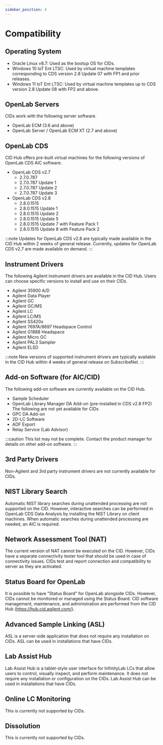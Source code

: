 ```yaml
---
sidebar_position: 4
---
```


# Compatibility

## Operating System
- Oracle Linux v8.7: Used as the bootup OS for CIDs.
- Windows 10 IoT Ent LTSC: Used by virtual machine templates corresponding to CDS version 2.8 Update 07 with FP1 and prior releases.
- Windows 11 IoT Ent LTSC: Used by virtual machine templates up to CDS version 2.8 Update 08 with FP2 and above.

## OpenLab Servers
CIDs work with the following server software.
- OpenLab ECM (3.6 and above)
- OpenLab Server / OpenLab ECM XT (2.7 and above)

## OpenLab CDS
CID Hub offers pre-built virtual machines for the following versions of
OpenLab CDS AIC software.
- OpenLab CDS v2.7
  - 2.7.0.787
  - 2.7.0.787 Update 1
  - 2.7.0.787 Update 2
  - 2.7.0.787 Update 3
- OpenLab CDS v2.8
  - 2.8.0.1515
  - 2.8.0.1515 Update 1
  - 2.8.0.1515 Update 2
  - 2.8.0.1515 Update 5
  - 2.8.0.1515 Update 7 with Feature Pack 1
  - 2.8.0.1515 Update 8 with Feature Pack 2

:::note
Updates for OpenLab CDS v2.8 are typically made available in the CID Hub within 2 weeks of general release. Currently, updates for OpenLab CDS v2.7 are made available on demand.
::: 

## Instrument Drivers
The following Agilent instrument drivers are available in the CID Hub. Users can choose specific versions to install and use on their CIDs.
- Agilent 35900 A/D
- Agilent Data Player
- Agilent GC
- Agilent GC/MS
- Agilent LC
- Agilent LC/MS
- Agilent SS420x
- Agilent 7697A/8697 Headspace Control
- Agilent G1888 Headspace
- Agilent Micro GC
- Agilent PAL3 Sampler
- Agilent ELSD

:::note
New versions of supported instrument drivers are typically available in the CID Hub within 4 weeks of general release on SubscribeNet.
:::

## Add-on Software (for AIC/CID)
The following add-on software are currently available on the CID Hub.
- Sample Scheduler
- OpenLab Library Manager DA Add-on (pre-installed in CDS v2.8 FP2)
The following are not yet available for CIDs
- GPC DA Add-on
- 2D-LC Software
- ADF Export
- Relay Service (Lab Advisor)

:::caution 
This list may not be complete. Contact the product manager for details on other add-on software.
:::

## 3rd Party Drivers
Non-Agilent and 3rd party instrument drivers are not currently available for CIDs.

## NIST Library Search
Automatic NIST library searches during unattended processing are not supported on the CID. However, interactive searches can be performed in OpenLab CDS Data Analysis by installing the NIST Library on client machines. When automatic searches during unattended processing are needed, an AIC is required.

## Network Assessment Tool (NAT)
The current version of NAT cannot be executed on the CID. However, CIDs have a separate connectivity tester tool that should be used in case of connectivity issues. CIDs test and report connection and compatibility to server as they are activated.

## Status Board for OpenLab
It is possible to have "Status Board" for OpenLab alongside CIDs. However, CIDs cannot be monitored or managed using the Status Board. CID software management, maintenance, and administration are performed from the CID Hub (https://hub.cid.agilent.com/).

## Advanced Sample Linking (ASL)
ASL is a server-side application that does not require any installation on CIDs. ASL can be used in installations that have CIDs.

## Lab Assist Hub
Lab Assist Hub is a tablet-style user interface for InfinityLab LCs that allow users to control, visually inspect, and perform maintenance. It does not require any installation or configuration on the CIDs. Lab Assist Hub can be used in installations that have CIDs.

## Online LC Monitoring
This is currently not supported by CIDs.

## Dissolution
This is currently not supported by CIDs.

